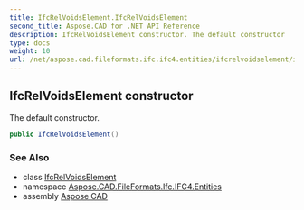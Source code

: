 ```yaml
---
title: IfcRelVoidsElement.IfcRelVoidsElement
second_title: Aspose.CAD for .NET API Reference
description: IfcRelVoidsElement constructor. The default constructor
type: docs
weight: 10
url: /net/aspose.cad.fileformats.ifc.ifc4.entities/ifcrelvoidselement/ifcrelvoidselement/
---
```

## IfcRelVoidsElement constructor

The default constructor.

```csharp
public IfcRelVoidsElement()
```

### See Also

* class [IfcRelVoidsElement](../)
* namespace [Aspose.CAD.FileFormats.Ifc.IFC4.Entities](../../ifcrelvoidselement/)
* assembly [Aspose.CAD](../../../)


